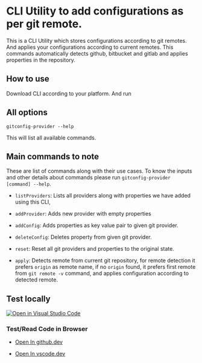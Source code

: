 # CLI Utility to add configurations as per git remote.

This is a CLI Utility which stores configurations according to git remotes. And applies your configurations according to current remotes. This commands automatically detects  github, bitbucket and gitlab and applies properties in the repository. 


## How to use

Download CLI according to your platform. And run

## All options

`gitconfig-provider --help`

This will list all available commands.

## Main commands to note

These are list of commands along with their use cases. To know the inputs and other details about commands please run `gitconfig-provider [command] --help`.

- `listProviders`: Lists all providers along with properties we have added using this CLI,

- `addProvider`: Adds new provider with empty properties

- `addConfig`: Adds properties as key value pair to given git provider.

- `deleteConfig`: Deletes property from given git provider.

- `reset`: Reset all git providers and properties to the original state.

- `apply`: Detects remote from current git repository, for remote detection it prefers `origin` as remote name, if no `origin` found, it prefers first remote from `git remote -v` command, and applies configuration according to detected remote.


## Test locally

[![Open in Visual Studio Code](https://open.vscode.dev/badges/open-in-vscode.svg)](https://open.vscode.dev/PrashamTrivedi/gitconfig-provider)

### Test/Read Code in Browser
- [Open In github.dev](https://github.dev/PrashamTrivedi/gitconfig-provider) 

- [Open In vscode.dev](https://vscode.dev/github/PrashamTrivedi/gitconfig-provider)